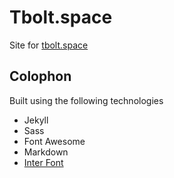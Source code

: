 # Tbolt.space

Site for [tbolt.space](https://tbolt.space)

## Colophon

Built using the following technologies
* Jekyll
* Sass
* Font Awesome
* Markdown
* [Inter Font](https://rsms.me/inter/)